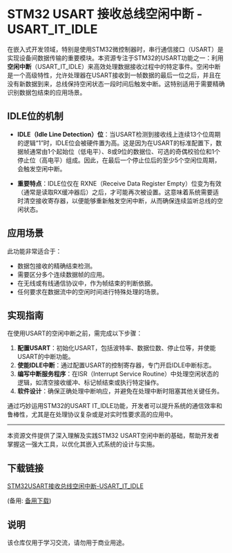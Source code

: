 # STM32 USART 接收总线空闲中断 - USART_IT_IDLE

在嵌入式开发领域，特别是使用STM32微控制器时，串行通信接口（USART）是实现设备间数据传输的重要模块。本资源专注于STM32的USART功能之一：利用**空闲中断**（USART_IT_IDLE）来高效处理数据接收过程中的特定事件。空闲中断是一个高级特性，允许处理器在USART接收到一帧数据的最后一位之后，并且在没有新数据到来，总线保持空闲状态一段时间后触发中断。这特别适用于需要精确识别数据包结束的应用场景。

## IDLE位的机制

- **IDLE（Idle Line Detection）位**：当USART检测到接收线上连续13个位周期的逻辑“1”时，IDLE位会被硬件置为高。这是因为在USART的标准配置下，数据帧通常由1个起始位（低电平）、8或9位的数据位、可选的奇偶校验位和1个停止位（高电平）组成。因此，在最后一个停止位后的至少5个空闲位周期，会触发空闲中断。

- **重要特点**：IDLE位仅在 RXNE（Receive Data Register Empty）位变为有效（通常是读取RX缓冲器后）之后，才可能再次被设置。这意味着系统需要适时清空接收寄存器，以便能够重新触发空闲中断，从而确保连续监听总线的空闲状态。

## 应用场景

此功能非常适合于：
- 数据包接收的精确结束检测。
- 需要区分多个连续数据帧的应用。
- 在无线或有线通信协议中，作为帧结束的判断依据。
- 任何要求在数据流中的空闲时间进行特殊处理的场景。

## 实现指南

在使用USART的空闲中断之前，需完成以下步骤：
1. **配置USART**：初始化USART，包括波特率、数据位数、停止位等，并使能USART的中断功能。
2. **使能IDLE中断**：通过配置USART的控制寄存器，专门开启IDLE中断标志。
3. **编写中断服务程序**：在ISR（Interrupt Service Routine）中处理空闲状态的逻辑，如清空接收缓冲、标记帧结束或执行特定操作。
4. **软件设计**：确保正确处理中断响应，并避免在处理中断时阻塞其他关键任务。

通过巧妙运用STM32的USART IT_IDLE功能，开发者可以提升系统的通信效率和鲁棒性，尤其是在处理协议复杂或是对实时性要求高的应用中。

---

本资源文件提供了深入理解及实践STM32 USART空闲中断的基础，帮助开发者掌握这一强大工具，以优化其嵌入式系统的设计与实施。

## 下载链接
[STM32USART接收总线空闲中断-USART_IT_IDLE](https://pan.quark.cn/s/c51344d9bb2a) 

(备用: [备用下载](https://pan.baidu.com/s/1V_8AfIKkr-qexUQkJEq4fQ?pwd=1234))

## 说明

该仓库仅用于学习交流，请勿用于商业用途。
